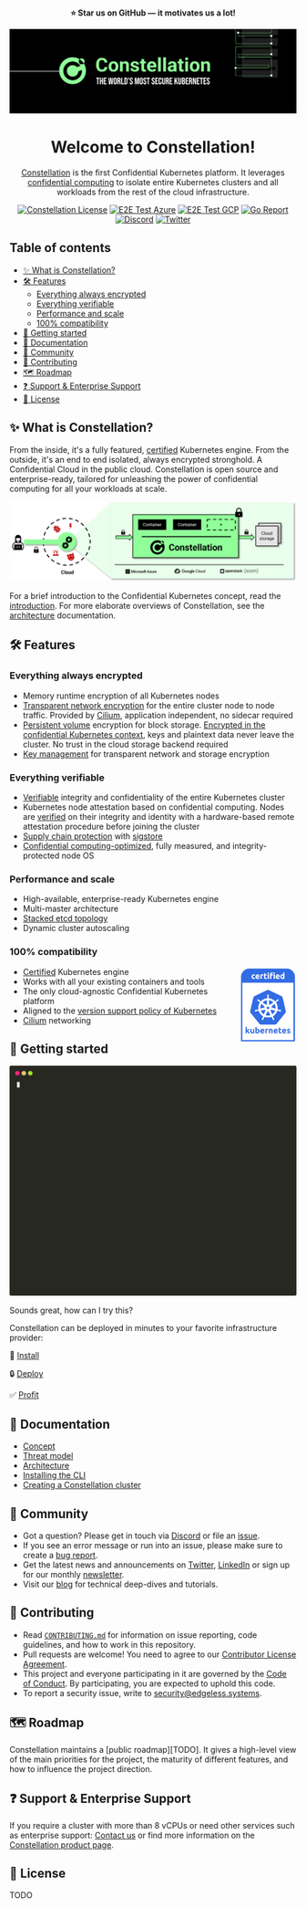 <p align="center">
    <b>⭐ Star us on GitHub — it motivates us a lot!</b>
</p>

![](docs/constellation-header.png)

<h1 align="center">Welcome to Constellation!</h1>

<p align="center">
    <a href="https://www.edgeless.systems/products/constellation/">Constellation</a> is the first Confidential Kubernetes platform. It leverages <a href="https://www.edgeless.systems/resources/confidential-computing/">confidential computing</a> to isolate entire Kubernetes clusters and all workloads from the rest of the cloud infrastructure.
</p>

<p align="center">
    <a href="https://github.com/edgelesssys/constellation/blob/master/LICENSE"><img src="https://img.shields.io/github/license/edgelesssys/constellation" alt="Constellation License"></a>
    <a href="https://github.com/edgelesssys/constellation/actions/workflows/e2e-test-azure.yml/badge.svg?branch=main"><img src="https://github.com/edgelesssys/constellation/actions/workflows/e2e-test-azure.yml/badge.svg?branch=main" alt="E2E Test Azure"></a>
    <a href="https://github.com/edgelesssys/constellation/actions/workflows/e2e-test-gcp.yml/badge.svg?branch=main"><img src="https://github.com/edgelesssys/constellation/actions/workflows/e2e-test-gcp.yml/badge.svg?branch=main" alt="E2E Test GCP"></a>
    <a href="https://goreportcard.com/report/github.com/edgelesssys/constellation"><img src="https://goreportcard.com/badge/github.com/edgelesssys/constellation" alt="Go Report"></a>
    <a href="https://discord.gg/rH8QTH56JN"><img src="https://img.shields.io/badge/chat-on%20Discord-blue" alt="Discord"></a>
    <a href="https://twitter.com/EdgelessSystems"><img src="https://img.shields.io/twitter/follow/EdgelessSystems?label=Follow" alt="Twitter"></a>
</p>

## Table of contents <!-- omit in toc -->

- [✨ What is Constellation?](#-what-is-constellation)
- [🛠 Features](#-features)
  - [Everything always encrypted](#everything-always-encrypted)
  - [Everything verifiable](#everything-verifiable)
  - [Performance and scale](#performance-and-scale)
  - [100% compatibility](#100-compatibility)
- [🚀 Getting started](#-getting-started)
- [📖 Documentation](#-documentation)
- [👥 Community](#-community)
- [🤝 Contributing](#-contributing)
- [🗺 Roadmap](#-roadmap)
- [❓ Support & Enterprise Support](#-support--enterprise-support)
- [📃 License](#-license)


## ✨ What is Constellation?

From the inside, it's a fully featured, [certified] Kubernetes engine. From the outside, it's an end to end isolated, always encrypted stronghold. A Confidential Cloud in the public cloud.
Constellation is open source and enterprise-ready, tailored for unleashing the power of confidential computing for all your workloads at scale.

<picture>
  <source media="(prefers-color-scheme: dark)" srcset="docs/product-overview-dark.png">
  <source media="(prefers-color-scheme: light)" srcset="docs/product-overview.png">
  <img alt="Constellation product overview" src="docs/product-overview.png">
</picture>

For a brief introduction to the Confidential Kubernetes concept, read the [introduction][confidential-kubernetes].
For more elaborate overviews of Constellation, see the [architecture] documentation.

## 🛠 Features

### Everything always encrypted

- Memory runtime encryption of all Kubernetes nodes
- [Transparent network encryption][network-encryption] for the entire cluster node to node traffic. Provided by [Cilium], application independent, no sidecar required
- [Persistent volume](https://kubernetes.io/docs/concepts/storage/persistent-volumes/) encryption for block storage. [Encrypted in the confidential Kubernetes context][storage-encryption], keys and plaintext data never leave the cluster. No trust in the cloud storage backend required
- [Key management][key-management] for transparent network and storage encryption

### Everything verifiable

- [Verifiable][cluster-attestation] integrity and confidentiality of the entire Kubernetes cluster
- Kubernetes node attestation based on confidential computing. Nodes are [verified][node-attestation] on their integrity and identity with a hardware-based remote attestation procedure before joining the cluster
- [Supply chain protection][supply-chain] with [sigstore](https://www.sigstore.dev/)
- [Confidential computing-optimized][images], fully measured, and integrity-protected node OS

### Performance and scale

- High-available, enterprise-ready Kubernetes engine
- Multi-master architecture
- [Stacked etcd topology][etcd-stacked]
- Dynamic cluster autoscaling

### 100% compatibility

<a href="https://landscape.cncf.io/?selected=constellation"><img src="https://raw.githubusercontent.com/cncf/artwork/1c1a10d9cc7de24235e07c8831923874331ef233/projects/kubernetes/certified-kubernetes/versionless/color/certified-kubernetes-color.svg" align="right" width="100px"></a>

- [Certified][certified] Kubernetes engine
- Works with all your existing containers and tools
- The only cloud-agnostic Confidential Kubernetes platform
- Aligned to the [version support policy of Kubernetes][k8s-version-support]
- [Cilium][Cilium] networking

## 🚀 Getting started

![Constellation Shell](docs/constellation-shell-windowframe.svg)

Sounds great, how can I try this?

Constellation can be deployed in minutes to your favorite infrastructure provider:

:wrench: [Install][install]

:lock: [Deploy][deploy]

:white_check_mark: [Profit][examples]

## 📖 Documentation

* [Concept][confidential-kubernetes]
* [Threat model][threat-model]
* [Architecture][architecture]
* [Installing the CLI][install]
* [Creating a Constellation cluster][deploy]

## 👥 Community

* Got a question? Please get in touch via [Discord][discord] or file an [issue][github-issues].
* If you see an error message or run into an issue, please make sure to create a [bug report][github-issues].
* Get the latest news and announcements on [Twitter][twitter], [LinkedIn][linkedin] or sign up for our monthly [newsletter][newsletter].
* Visit our [blog](https://blog.edgeless.systems/) for technical deep-dives and tutorials.

## 🤝 Contributing

* Read [`CONTRIBUTING.md`](CONTRIBUTING.md) for information on issue reporting, code guidelines, and how to work in this repository.
* Pull requests are welcome! You need to agree to our [Contributor License Agreement][cla-assistant].
* This project and everyone participating in it are governed by the [Code of Conduct](/CODE_OF_CONDUCT.md). By participating, you are expected to uphold this code.
* To report a security issue, write to security@edgeless.systems.

## 🗺 Roadmap

Constellation maintains a [public roadmap][TODO]. It gives a high-level view of the main priorities for the project, the maturity of different features, and how to influence the project direction.

## ❓ Support & Enterprise Support

If you require a cluster with more than 8 vCPUs or need other services such as enterprise support: [Contact us][contact] or find more information on the [Constellation product page][constellation-product].

## 📃 License

TODO

<!-- refs -->
[architecture]: https://docs.edgeless.systems/constellation/latest/#/architecture/overview
[certified]: https://www.cncf.io/certification/software-conformance/
[Cilium]: https://cilium.io/
[cla-assistant]: https://cla-assistant.io/edgelesssys/constellation
[cluster-attestation]: https://docs.edgeless.systems/constellation/latest/#/architecture/attestation?id=cluster-attestation
[community-license]: https://docs.edgeless.systems/constellation/latest/#/getting-started/license
[confidential-computing]: https://www.edgeless.systems/resources/confidential-computing/
[confidential-kubernetes]: https://docs.edgeless.systems/constellation/latest/#/getting-started/confidential-kubernetes
[Constellation]: https://www.edgeless.systems/products/constellation/
[constellation-product]: https://www.edgeless.systems/products/constellation/
[contact]: https://www.edgeless.systems/contact/
[deploy]: https://docs.edgeless.systems/constellation/latest/#/workflows/create
[discord]: https://discord.gg/rH8QTH56JN
[discord-badge]: https://img.shields.io/badge/chat-on%20Discord-blue
[documentation]: https://docs.edgeless.systems/constellation/latest
[e2eTestAzure]: https://github.com/edgelesssys/constellation/actions/workflows/e2e-test-azure.yml/badge.svg?branch=main
[e2eTestGCP]: https://github.com/edgelesssys/constellation/actions/workflows/e2e-test-gcp.yml/badge.svg?branch=main
[etcd-stacked]: https://kubernetes.io/docs/setup/production-environment/tools/kubeadm/ha-topology/#stacked-etcd-topology
[examples]: https://docs.edgeless.systems/constellation/latest/#/getting-started/examples
[getting-started]: https://docs.edgeless.systems/constellation/latest/#/getting-started/install
[github-issues]: https://github.com/edgelesssys/constellation/issues/new/choose
[go-report-card]: https://goreportcard.com/report/github.com/edgelesssys/constellation
[go-report-card-badge]: https://goreportcard.com/badge/github.com/edgelesssys/constellation
[images]: https://docs.edgeless.systems/constellation/latest/#/architecture/images?id=constellation-images
[install]: https://docs.edgeless.systems/constellation/latest/#/getting-started/install
[join-service]: https://docs.edgeless.systems/constellation/latest/#/architecture/components?id=joinservice
[k8s-version-support]: https://docs.edgeless.systems/constellation/latest/#/architecture/versions?id=kubernetes-support-policy
[key-management]: https://docs.edgeless.systems/constellation/latest/#/architecture/keys?id=constellation-managed-key-management
[license]: https://github.com/edgelesssys/constellation/blob/master/LICENSE
[license-badge]: https://img.shields.io/github/license/edgelesssys/constellation
[linkedin]: https://www.linkedin.com/company/edgeless-systems/
[network-encryption]: https://docs.edgeless.systems/constellation/latest/#/architecture/keys?id=network-encryption
[newsletter]: https://www.edgeless.systems/#newsletter-signup
[node-attestation]: https://docs.edgeless.systems/constellation/latest/#/architecture/attestation?id=node-attestation
[storage-encryption]: https://docs.edgeless.systems/constellation/latest/#/architecture/keys?id=storage-encryption
[supply-chain]: https://docs.edgeless.systems/constellation/latest/#/architecture/attestation?id=chain-of-trust
[troubleshooting]: https://docs.edgeless.systems/constellation/latest/#/workflows/troubleshooting
[threat-model]: https://docs.edgeless.systems/constellation/latest/#/getting-started/threat-model
[twitter]: https://twitter.com/EdgelessSystems
